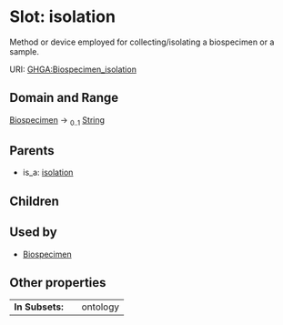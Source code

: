 
# Slot: isolation


Method or device employed for collecting/isolating a biospecimen or a sample.

URI: [GHGA:Biospecimen_isolation](https://w3id.org/GHGA/Biospecimen_isolation)


## Domain and Range

[Biospecimen](Biospecimen.md) &#8594;  <sub>0..1</sub> [String](types/String.md)

## Parents

 *  is_a: [isolation](isolation.md)

## Children


## Used by

 * [Biospecimen](Biospecimen.md)

## Other properties

|  |  |  |
| --- | --- | --- |
| **In Subsets:** | | ontology |


